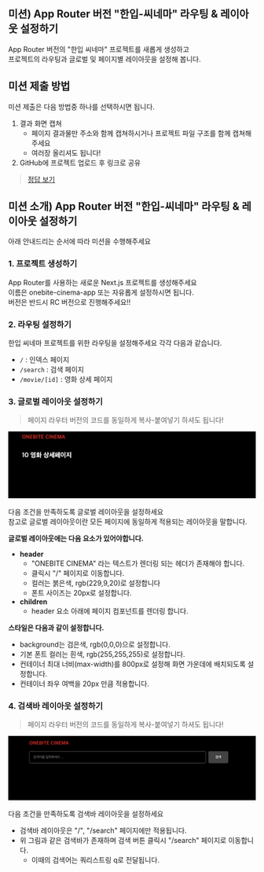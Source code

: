 ## 미션) App Router 버전 "한입-씨네마" 라우팅 & 레이아웃 설정하기

App Router 버전의 "한입 씨네마" 프로젝트를 새롭게 생성하고  
프로젝트의 라우팅과 글로벌 및 페이지별 레이아웃을 설정해 봅니다.

## 미션 제출 방법

미션 제출은 다음 방법중 하나를 선택하시면 됩니다.

1. 결과 화면 캡쳐
   - 페이지 결과물만 주소와 함께 캡쳐하시거나 프로젝트 파일 구조를 함께 캡쳐해주세요
   - 여러장 올리셔도 됩니다!
2. GitHub에 프로젝트 업로드 후 링크로 공유

> [정답 보기](https://github.com/winterlood/onebite-next-challenge/blob/main/missions/day09/mission/answer)

## 미션 소개) App Router 버전 "한입-씨네마" 라우팅 & 레이아웃 설정하기

아래 안내드리는 순서에 따라 미션을 수행해주세요

### 1. 프로젝트 생성하기

App Router를 사용하는 새로운 Next.js 프로젝트를 생성해주세요  
이름은 onebite-cinema-app 또는 자유롭게 설정하시면 됩니다.  
버전은 반드시 RC 버전으로 진행해주세요!!

### 2. 라우팅 설정하기

한입 씨네마 프로젝트를 위한 라우팅을 설정해주세요 각각 다음과 같습니다.

- <code>/</code> : 인덱스 페이지
- <code>/search</code> : 검색 페이지
- <code>/movie/[id]</code> : 영화 상세 페이지

### 3. 글로벌 레이아웃 설정하기

> 페이지 라우터 버전의 코드를 동일하게 복사-붙여넣기 하셔도 됩니다!

![alt text](img0.png)

다음 조건을 만족하도록 글로벌 레이아웃을 설정하세요  
참고로 글로벌 레이아웃이란 모든 페이지에 동일하게 적용되는 레이아웃을 말합니다.

**글로벌 레이아웃에는 다음 요소가 있어야합니다.**

- **header**
  - "ONEBITE CINEMA" 라는 텍스트가 렌더링 되는 헤더가 존재해야 합니다.
  - 클릭시 "/" 페이지로 이동합니다.
  - 컬러는 붉은색, rgb(229,9,20)로 설정합니다
  - 폰트 사이즈는 20px로 설정합니다.
- **children**
  - header 요소 아래에 페이지 컴포넌트를 렌더링 합니다.

**스타일은 다음과 같이 설정합니다.**

- background는 검은색, rgb(0,0,0)으로 설정합니다.
- 기본 폰트 컬러는 흰색, rgb(255,255,255)로 설정합니다.
- 컨테이너 최대 너비(max-width)를 800px로 설정해 화면 가운데에 배치되도록 설정합니다.
- 컨테이너 좌우 여백을 20px 만큼 적용합니다.

### 4. 검색바 레이아웃 설정하기

> 페이지 라우터 버전의 코드를 동일하게 복사-붙여넣기 하셔도 됩니다!

![alt text](img1.png)

다음 조건을 만족하도록 검색바 레이아웃을 설정하세요

- 검색바 레이아웃은 "/", "/search" 페이지에만 적용됩니다.
- 위 그림과 같은 검색바가 존재하며 검색 버튼 클릭시 "/search" 페이지로 이동합니다.
  - 이때의 검색어는 쿼리스트링 q로 전달됩니다.
